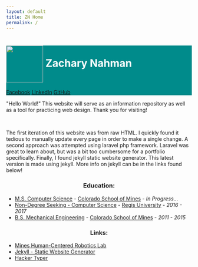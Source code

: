 ```yaml
---
layout: default
title: ZN Home
permalink: /
---
```

<div class="container">

  <div style="background:#008B8B" class="jumbotron text-center">
    <h1><img src="{{ "/assets/pictures/self-picture.PNG" | relative_url }}" class="img-circle" style="vertical-align:middle" width="100" height="100"><font color="white"> Zachary Nahman</font></h1>
    <p class="lead">
    <a class="btn btn-primary btn-lg" href="https://www.facebook.com/znahman" target="blank" role="button">Facebook</a>
    <a class="btn btn-primary btn-lg" href="https://www.linkedin.com/in/zachary-nahman-50437a7b"   target="blank" role="button">LinkedIn</a>
    <a class="btn btn-primary btn-lg" href="https://github.com/znahman" target="blank" role="button">GitHub</a>
  </p>
  </div>
  
  <p>
  "Hello World!" This website will serve as an information repository as well as a tool for practicing web design. Thank you for visiting!
  </p>
  <br>
  <p>
  The first iteration of this website was from raw HTML. I quickly found it tedious to manually update
  every page in order to make a single change. A second approach was attempted using laravel php framework. Laravel was great to learn about, but was a bit too cumbersome for a portfolio specifically. Finally, I found jekyll static website generator. This latest version is made using jekyll. More info on jekyll can be in the links found below!
  </p>

  <div class="container">
    <div class="row">
      <div class="col-sm-6" align="left">
        <h3 align="center">Education:</h3>
        <ul>
          <li><a href="http://inside.mines.edu/CS-home" target="blank">M.S. Computer Science</a> - <a href="https://www.mines.edu/" target="blank">Colorado School of Mines</a> - <i>In Progress...</i></li>
          <li><a href="http://www.regis.edu/CCIS.aspx" target="blank">Non-Degree Seeking - Computer Science</a> - <a href="http://www.regis.edu/" target="blank">Regis University</a> - <i>2016 - 2017</i></li>
          <li><a href="http://inside.mines.edu/MECH-Home" target="blank">B.S. Mechanical Engineering</a> - <a href="https://www.mines.edu/" target="blank">Colorado School of Mines</a> - <i>2011 - 2015</i></li>
        </ul>
      </div>
      <div class="col-sm-6" align="left">
        <h3 align="center">Links:</h3>
        <ul>
          <li><a href="http://hcr.mines.edu/" target="blank">Mines Human-Centered Robotics Lab</a></li>
          <li><a href="https://jekyllrb.com/" target="blank">Jekyll - Static Website Generator</a></li>
          <li><a href="http://hackertyper.com/" target="blank">Hacker Typer</a></li>
        </ul>
      </div>
    </div>
  </div> 

</div>
